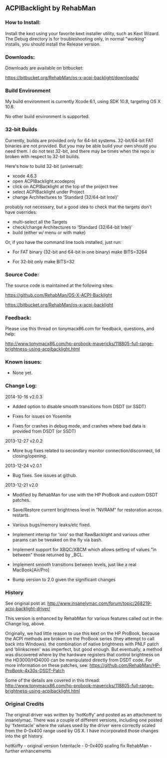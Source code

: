 ## ACPIBacklight by RehabMan


### How to Install:

Install the kext using your favorite kext installer utility, such as Kext Wizard.  The Debug directory is for troubleshooting only, in normal "working" installs, you should install the Release version.


### Downloads:

Downloads are available on bitbucket:

https://bitbucket.org/RehabMan/os-x-acpi-backlight/downloads/


### Build Environment

My build environment is currently Xcode 6.1, using SDK 10.8, targeting OS X 10.6.

No other build environment is supported.


### 32-bit Builds

Currently, builds are provided only for 64-bit systems.  32-bit/64-bit FAT binaries are not provided.  But you may be able build your own should you need them.  I do not test 32-bit, and there may be times when the repo is broken with respect to 32-bit builds.

Here's how to build 32-bit (universal):

- xcode 4.6.3
- open ACPIBacklight.xcodeproj
- click on ACPIBacklight at the top of the project tree
- select ACPIBacklight under Project
- change Architectures to 'Standard (32/64-bit Intel)'

probably not necessary, but a good idea to check that the targets don't have overrides:
- multi-select all the Targets
- check/change Architectures to 'Standard (32/64-bit Intel)'
- build (either w/ menu or with make)

Or, if you have the command line tools installed, just run:

- For FAT binary (32-bit and 64-bit in one binary)
make BITS=3264

- For 32-bit only
make BITS=32


### Source Code:

The source code is maintained at the following sites:

https://github.com/RehabMan/OS-X-ACPI-Backlight

https://bitbucket.org/RehabMan/os-x-acpi-backlight



### Feedback:

Please use this thread on tonymacx86.com for feedback, questions, and help:

http://www.tonymacx86.com/hp-probook-mavericks/118805-full-range-brightness-using-acpibacklight.html



### Known issues:

- None yet.


### Change Log:

2014-10-16 v2.0.3

- Added option to disable smooth transitions from DSDT (or SSDT)

- Fixes for issues on Yosemite

- Fixes for crashes in debug mode, and crashes where bad data is provided from DSDT (or SSDT)


2013-12-27 v2.0.2

- More bug fixes related to secondary monitor connection/disconnect, lid closing/opening.


2013-12-24 v2.0.1

- Bug fixes. See issues at github.


2013-12-21 v2.0

- Modified by RehabMan for use with the HP ProBook and custom DSDT patches.

- Save/Restore current brightness level in "NVRAM" for restoration across restarts.

- Various bugs/memory leaks/etc fixed.

- Implement interop for 'ioio' so that RawBacklight and various other params can be tweaked on the fly via bash.

- Implement support for XBQC/XBCM which allows setting of values "in between" those returned by _BCL.

- Implement smooth transitions between levels, just like a real MacBook[Air/Pro]

- Bump version to 2.0 given the significant changes



### History

See original post at:
http://www.insanelymac.com/forum/topic/268219-acpi-backlight-driver/

This version is enhanced by RehabMan for various features called out in the Change log, above.

Originally, we had little reason to use this kext on the HP ProBook, because the ACPI methods are broken on the ProBook series (they attempt to call back into Windows).  the combination of native brightness with PNLF patch and 'blinkscreen' was imperfect, but good enough.  But eventually, a method was discovered where by the hardware registers that control brightness on the HD3000/HD4000 can be manipulated directly from DSDT code.  For more information on these patches, see: https://github.com/RehabMan/HP-ProBook-4x30s-DSDT-Patch

Some of the details are covered in this thread: http://www.tonymacx86.com/hp-probook-mavericks/118805-full-range-brightness-using-acpibacklight.html


### Original Credits

The original driver was written by 'hotKoffy' and posted as an attachment to insanelymac.  There was a couple of different versions, including one posted by 'fxtentacle' where the values used by the driver were correctly scaled from the 0-0x400 range used by OS X.  I have incorporated those changes into the git history.

hotKoffy - original version
fxtentacle - 0-0x400 scaling fix
RehabMan - further enhancements
